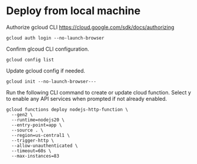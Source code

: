 # Deploy from local machine

Authorize gcloud CLI
https://cloud.google.com/sdk/docs/authorizing
```
gcloud auth login --no-launch-browser
```

Confirm glcoud CLI configuration.
```
gcloud config list
```

Update gcloud config if needed.
```
gcloud init --no-launch-browser---
```


Run the following CLI command to create or update cloud function.  Select y to enable any API services when prompted if not already enabled.
```
gcloud functions deploy nodejs-http-function \
  --gen2 \
  --runtime=nodejs20 \
  --entry-point=app \
  --source . \
  --region=us-central1 \
  --trigger-http \
  --allow-unauthenticated \
  --timeout=60s \
  --max-instances=83
```